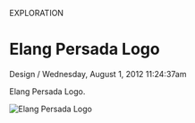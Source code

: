 <p class="type">EXPLORATION</p>

# Elang Persada Logo

<p class="meta">Design  /  Wednesday, August 1, 2012 11:24:37am</p>

Elang Persada Logo.

![Elang Persada Logo](https://farooq-agent.web.app/assets/images/works/large/elang-persada-logo.jpg)
